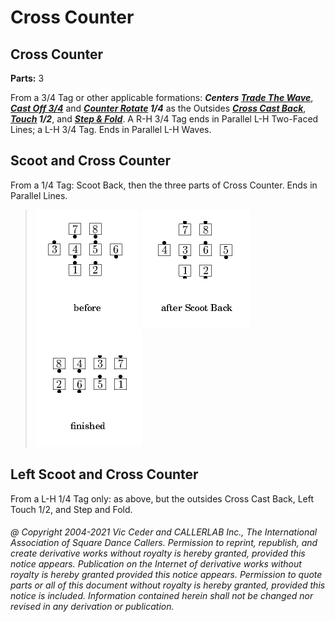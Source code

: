 
# Cross Counter

## Cross Counter
**Parts:** 3  


From a 3/4 Tag or other applicable formations:
***Centers [Trade The Wave](../plus/trade_the_wave.md)***,
***[Cast Off 3/4](../ms/cast_off_three_quarters.md)*** and
***[Counter Rotate](../c1/counter_rotate.md) 1/4***
as the Outsides ***[Cross Cast Back](../c1/cross_cast_back.md)***,
***[Touch](../b2/touch_a_quarter.md) 1/2***, and
***[Step & Fold](../c1/step_and_fold.md)***.
A R-H 3/4 Tag ends in Parallel L-H Two-Faced Lines;
a L-H 3/4 Tag. Ends in Parallel L-H Waves.

## Scoot and Cross Counter

From a 1/4 Tag: Scoot Back, then the three parts of Cross Counter. Ends in Parallel Lines.

> 
> ![alt](cross_counter-1.png)
> ![alt](cross_counter-2.png)
> ![alt](cross_counter-3.png)
> 

## Left Scoot and Cross Counter

From a L-H 1/4 Tag only: as above, but the outsides Cross Cast Back,
Left Touch 1/2, and Step and Fold.

###### @ Copyright 2004-2021 Vic Ceder and CALLERLAB Inc., The International Association of Square Dance Callers. Permission to reprint, republish, and create derivative works without royalty is hereby granted, provided this notice appears. Publication on the Internet of derivative works without royalty is hereby granted provided this notice appears. Permission to quote parts or all of this document without royalty is hereby granted, provided this notice is included. Information contained herein shall not be changed nor revised in any derivation or publication.

<!-- Parts
CrossCounter1
CrossCounter2
CrossCounter3
CrossCounter1
CrossCounter2
CrossCounter3
-->